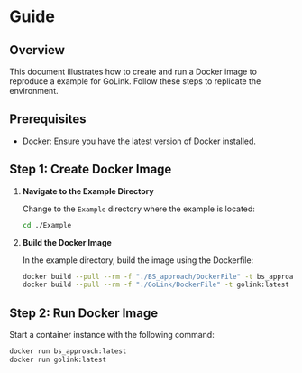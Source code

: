 # Guide

## Overview

This document illustrates how to create and run a Docker image to reproduce a example for GoLink.
Follow these steps to replicate the environment.

## Prerequisites

- Docker: Ensure you have the latest version of Docker installed.

## Step 1: Create Docker Image

1. **Navigate to the Example Directory**

   Change to the `Example` directory where the example is located:

   ```bash
   cd ./Example
   ```

2. **Build the Docker Image**

   In the example directory, build the image using the Dockerfile:

   ```bash
   docker build --pull --rm -f "./BS_approach/DockerFile" -t bs_approach:latest "./BS_approach"
   docker build --pull --rm -f "./GoLink/DockerFile" -t golink:latest "./GoLink"
   ```

## Step 2: Run Docker Image

Start a container instance with the following command:

   ```bash
   docker run bs_approach:latest
   docker run golink:latest
   ```